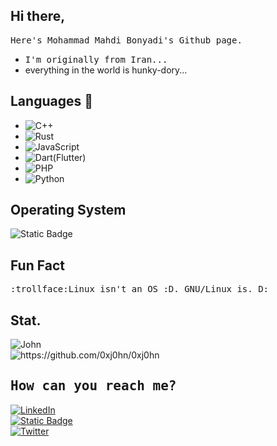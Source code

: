 ## Hi there, 
<samp>Here's Mohammad Mahdi Bonyadi's Github page.<br>
- <samp>I'm originally from Iran...<br>
- everything in the world is hunky-dory...

## Languages 🔨
- ![C++](https://img.shields.io/badge/C%2B%2B-blue?style=for-the-badge&logo=C%2B%2B)
- ![Rust](https://img.shields.io/badge/Rust-dea584?style=for-the-badge&logo=Rust&labelColor=black)
- ![JavaScript](https://img.shields.io/badge/JavaScript-black?style=for-the-badge&logo=javascript)
- ![Dart(Flutter)](https://img.shields.io/badge/Flutter(Dart)-blue?style=for-the-badge&logo=Flutter)
- ![PHP](https://img.shields.io/badge/PHP-777BB4?logo=PHP&logoColor=white&style=for-the-badge)
- ![Python](https://img.shields.io/badge/Python-ffd343?style=for-the-badge&logo=Python)

## Operating System
![Static Badge](https://img.shields.io/badge/Linux-black?style=for-the-badge&logo=Linux&logoColor=white)

## Fun Fact
<samp>:trollface:Linux isn't an OS :D. GNU/Linux is. D:
## Stat.
<img src="https://github-readme-stats.vercel.app/api/wakatime?username=xj0hn&theme=nightowl&show_icons=true" alt="John"/><br>
<img src="https://github-readme-stats.vercel.app/api/top-langs/?username=0xj0hn&theme=nightowl&hide=html,css,scss" alt="https://github.com/0xj0hn/0xj0hn"/>


## <samp>How can you reach me?
<a href="https://www.linkedin.com/in/mohammad-mahdi-bonyadi-56116325a">
  <img alt="LinkedIn" src="https://img.shields.io/badge/LinkedIn-blue?style=for-the-badge&logo=linkedin">
</a><br>

<a href="mailto:knightxh7@gmail.com">
  <img alt="Static Badge" src="https://img.shields.io/badge/mail-red?style=for-the-badge&logo=gmail&logoColor=white">  
</a><br>

<a href="https://twitter.com/i_am_j0hn">
  <img alt="Twitter" src="https://img.shields.io/badge/Twitter-blue?style=for-the-badge&logo=twitter" >  
</a><br>

